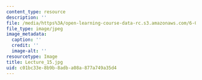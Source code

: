 ```yaml
---
content_type: resource
description: ''
file: /media/https%3A/open-learning-course-data-rc.s3.amazonaws.com/6-041sc-probabilistic-systems-analysis-and-applied-probability-fall-2013/c01bc33e8b9b8adba08a877a749a35d4_Lecture_15.jpg
file_type: image/jpeg
image_metadata:
  caption: ''
  credit: ''
  image-alt: ''
resourcetype: Image
title: Lecture_15.jpg
uid: c01bc33e-8b9b-8adb-a08a-877a749a35d4
---
```

